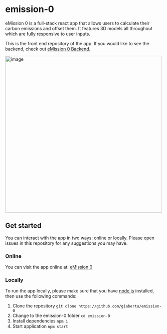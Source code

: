 # emission-0

eMission 0 is a full-stack react app that allows users to calculate their carbon emissions and offset them. It features 3D models all throughout which are fully responsive to user inputs.

This is the front end repository of the app. If you would like to see the backend, check out [eMission 0 Backend](https://github.com/giabertu/emission-0-server).

<img width="500" alt="image" src="https://user-images.githubusercontent.com/75525883/182581487-971aba88-fbb5-48cf-9761-b491e3efca15.png">

## Get started

You can interact with the app in two ways: online or locally.
Please open issues in this repository for any suggestions you may have.

### Online

You can visit the app online at: [eMission 0](https://emission-0.vercel.app/)

### Locally

To run the app locally, please make sure that you have [node.js](https://nodejs.dev/) installed, then use the following commands:
  
1. Clone the repository `git clone https://github.com/giabertu/emission-0`
2. Change to the emission-0 folder `cd emission-0`
3. Install dependencies `npm i`
4. Start application `npm start`
